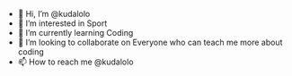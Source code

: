 - 👋 Hi, I’m @kudalolo
- 👀 I’m interested in Sport
- 🌱 I’m currently learning Coding  
- 💞️ I’m looking to collaborate on Everyone who can teach me more about coding
- 📫 How to reach me @kudalolo

<!---
kudalolo/kudalolo is a ✨ special ✨ repository because its `README.md` (this file) appears on your GitHub profile.
You can click the Preview link to take a look at your changes.
--->
